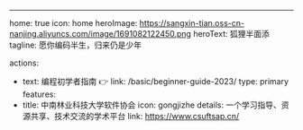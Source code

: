 ---
home: true
icon: home
heroImage: https://sangxin-tian.oss-cn-nanjing.aliyuncs.com/image/1691082122450.png
heroText: 狐狸半面添
tagline: 愿你编码半生，归来仍是少年

actions:
  - text: 编程初学者指南 👉
    link: /basic/beginner-guide-2023/
    type: primary
features:
  - title: 中南林业科技大学软件协会
    icon: gongjizhe
    details: 一个学习指导、资源共享、技术交流的学术平台
    link: https://www.csuftsap.cn/



